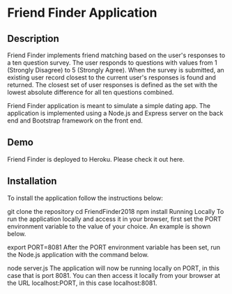 # Friend Finder Application
## Description
Friend Finder implements friend matching based on the user's responses to a ten question survey. The user responds to questions with values from 1 (Strongly Disagree) to 5 (Strongly Agree). When the survey is submitted, an existing user record closest to the current user's responses is found and returned. The closest set of user responses is defined as the set with the lowest absolute difference for all ten questions combined.

Friend Finder application is meant to simulate a simple dating app. The application is implemented using a Node.js and Express server on the back end and Bootstrap framework on the front end.

## Demo
Friend Finder is deployed to Heroku. Please check it out here.

## Installation
To install the application follow the instructions below:

git clone the repository
cd FriendFinder2018
npm install
Running Locally
To run the application locally and access it in your browser, first set the PORT environment variable to the value of your choice. An example is shown below.

export PORT=8081
After the PORT environment variable has been set, run the Node.js application with the command below.

node server.js
The application will now be running locally on PORT, in this case that is port 8081. You can then access it locally from your browser at the URL localhost:PORT, in this case localhost:8081.
